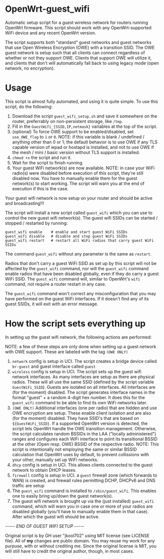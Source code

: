 # OpenWrt-guest_wifi
Automatic setup script for a guest wireless network for routers running OpenWrt firmware. 
This script should work with any OpenWrt-supported WiFi device and any recent OpenWrt version.

The script supports both "standard" guest networks and guest networks that use Open Wireless Encryption (OWE) with a transition SSID. The OWE guest network is setup such that all clients can connect regardless of whether or not they support OWE. Clients that support OWE will utilize it, and clients that don't will automatically fall back to using legacy mode (open network, no encryption).

# Usage
This script is almost fully automated, and using it is quite simple. To use this script, do the following:

1. Download the script `guest_wifi_setup.sh` and save it somewhere on the router, preferrably on non-persistent storage, like `/tmp`.
2. Fill in the `GuestWifi_{SSID,IP,netmask}` variables at the top of the script. 
3. (optional) To force OWE support to be enabled/disabled, set `use_OWE_flag` to `1` or `0`. 
      NOTE: if this variable is blank / undefined / anything other than 0 or 1; the default behavior is to use OWE if any TLS capable version of wpad or hostapd is installed, and not to use OWE if the mesh / mini / basic version without TLS support is installed.
4. `chmod +x` the script and run it. 
5. Wait for the script to finish running.
6. Your guest WiFi network(s) are now available.
     NOTE: in case your WiFi radio(s) were disabled before execution of this script, they're still disabled now. You have to manually enable them for the guest network(s) to start working. The script will warn you at the end of execution if this is the case.

Your guest wifi network is now setup on your router and should be active and broadcasting!!! 

The script will install a new script called `guest_wifi` which you can use to control the new guest wifi network(s). The guest wifi SSIDs can be started / stopped / restarted by running:

```
guest_wifi enable    # enable and start guest WiFi SSIDs
guest_wifi disable   # disable and stop guest WiFi SSIDs
guest_wifi restart   # restart all WiFi radios that carry guest WiFi SSIDs
```

The command `guest_wifi` without any parameter is the same as `restart`.

Radios that don't carry a guest WiFi SSID as set up by this script will not be affected by the `guest_wifi` command, nor will the `guest_wifi` command enable radios that have been disabled globally, even if they do carry a guest WiFi SSID. The `guest_wifi` command will, similar to OpenWrt's `wifi` command, not require a router restart in any case.

The `guest_wifi` command won't correct any misconfiguration that you may have performed on the guest WiFi interfaces. If it doesn't find any of its guest SSIDs, it will exit with an error message.

# How the script sets everything up
In setting up the guest wifi network, the following actions are performed:

NOTE: a few of these steps are only done when setting up a guest network with OWE support. These are labeled with the tag `(OWE ONLY)`

1. `network` config is setup in UCI. The script creates a bridge device called `br-guest` and guest interface called `guest`
2. `wireless` config is setup in UCI.  The script sets up the guest wifi network interfaces. As many interfaces are setup as there are physical radios. These will all use the same SSID (defined by the script variable `GuestWiFi_SSID`). Guests are isolated on all interfaces. All interfaces are (for the moment) disabled. The script generates interface names in the format "guest" + a random 4-digit hex number. It does this for the `guest_wifi` command to be able to find its own WiFi networks later.
3. `(OWE ONLY)` Additional interfaces (one per radio) that are hidden and use OWE encryption are setup. These enable client isolation and are also (for the moment) disabled. They have SSID's that are based on `${GuestWiFi_SSID}`. If a supported OpenWrt version is detected, the script lets OpenWrt handle the OWE transition management. Otherwise, the script calculates random BSSIDs in the LAA ("locally administered") ranges and configures each WiFi interface to point its transitional BSSID at the other (Open resp. OWE) BSSID of the respective radio. NOTE: This script is intentionally not employing the same or similar BSSID calculation that OpenWrt uses by default, to prevent collissions with your other, manually set up WiFi networks.
4. `dhcp` config is setup in UCI. This allows clients connected to the guest network to obtain DHCP leases.
5. `firewall` config is setup in UCI. a `guest` firewall zone (which forwards to WAN) is created, and firewall rules permitting DCHP, DHCPv6 and DNS traffic are setup
6. The `guest_wifi` command is installed to `/sbin/guest_wifi`. This enables one to easily bring up/down the guest network(s).
7. The guest wifi network is brought up via the (just installed) `guest_wifi` command, which will warn you in case one or more of your radios are disabled globally (you'll have to manually enable them in that case). After which the guest wifi should be active.

*----- END OF GUEST WIFI SETUP -----*

Original script is by GH user "jkool702" using MIT license (see LICENSE file). All of **my** changes are public domain. You may reuse my work for any purpuse, with or without crediting me. Since the original license is MIT, you will still have to credit the original author, though, in most cases.